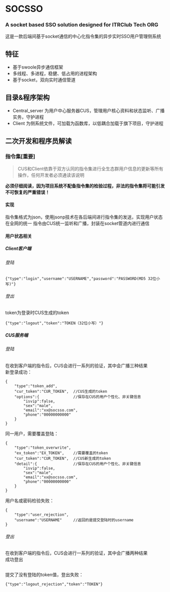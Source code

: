 # SOCSSO
### A socket based SSO solution designed for ITRClub Tech ORG
这是一款后端间基于socket通信的中心化指令集的异步实时SSO用户管理侧系统
## 特征
* 基于swoole异步通信框架
* 多线程、多进程，稳健、低占用的进程架构
* 基于socket，双向实时通信管道

## 目录&程序架构
* Central_server 为用户中心服务器CUS，管理用户核心资料和状态监听、广播实务，守护进程
* Client 为侧系统文件，可加载为函数库，以低耦合加载于旗下项目，守护进程

## 二次开发和程序员解读
### 指令集[重要]
> CUS和Client依靠于双方认同的指令集进行全生态群用户信息的更新等所有操作，任何开发者必须通读该说明

**必须仔细阅读，因为项目系统不配备指令集的检验过程，非法的指令集将可能引发不可恢复的严重错误！**

#### 实现
指令集格式为json，使用jsonp技术在各后端间进行指令集的发送，实现用户状态在全网的统一
指令由CUS统一监听和广播，封装在socket管道内进行通信

#### 用户状态相关
##### Client客户端
###### 登陆
```
{"type":"login","username":"USERNAME","password":"PASSWORD(MD5 32位小写)"}
```
###### 登出
token为登录时CUS生成的token
```
{"type":"logout","token":"TOKEN（32位小写）"}
```
##### CUS服务端
###### 登陆
在收到客户端的指令后，CUS会进行一系列的验证，其中会广播三种结果  
新登录成功：
```
{
    "type":"token_add",
    "cur_token":"CUR_TOKEN",  //CUS生成的token
    "options":{               //保存在CUS的用户个性化、非关键信息
        "isvip":false,
        "sex":"male",
        "email":"xx@socsso.com",
        "phone":"00000000000"
    }
}
```
同一用户，需要覆盖登陆：
```
{
    "type":"token_overwrite",
    "ex_token":"EX_TOKEN",    //需要覆盖的token
    "cur_token":"CUR_TOKEN",  //CUS新生成的token
    "detail":{                //保存在CUS的用户个性化、非关键信息
        "isvip":false,
        "sex":"male",
        "email":"xx@socsso.com",
        "phone":"00000000000"
    }
}
```
用户名或密码检验失败：
```
{
    "type":"user_rejection",
    "username":"USERNAME"     //返回的是提交登陆时的username
}
```
###### 登出
在收到客户端的指令后，CUS会进行一系列的验证，其中会广播两种结果  
成功登出
```

```
提交了没有登陆的token值，登出失败：
```
{"type":"logout_rejection","token":"TOKEN"}
```
